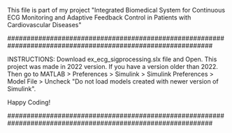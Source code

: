This file is part of my project "Integrated Biomedical System for Continuous ECG Monitoring and Adaptive Feedback Control in Patients with Cardiovascular Diseases"

#############################################################################################################

INSTRUCTIONS:
Download ex_ecg_sigprocessing.slx file and Open.
This project was made in 2022 version. If you have a version older than 2022. Then go to MATLAB > Preferences > Simulink > Simulink Preferences > Model File > Uncheck "Do not load models created with newer version of Simulink".

Happy Coding!

#############################################################################################################


